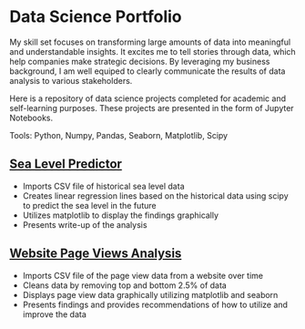 # Data Science Portfolio
My skill set focuses on transforming large amounts of data into meaningful and understandable insights. It excites me to tell stories through data, which help companies make strategic decisions. By leveraging my business background, I am well equiped to clearly communicate the results of data analysis to various stakeholders. 

Here is a repository of data science projects completed for academic and self-learning purposes. These projects are presented in the form of Jupyter Notebooks.

Tools: Python, Numpy, Pandas, Seaborn, Matplotlib, Scipy

## [Sea Level Predictor](https://github.com/dylanjones248/Data-Science-Portfolio/blob/main/Sea%20Level%20Predictor.ipynb)

- Imports CSV file of historical sea level data
- Creates linear regression lines based on the historical data using scipy to predict the sea level in the future
- Utilizes matplotlib to display the findings graphically
- Presents write-up of the analysis 

## [Website Page Views Analysis](https://github.com/dylanjones248/Data-Science-Portfolio/blob/main/Website%20Page%20Views%20Analysis.ipynb)

- Imports CSV file of the page view data from a website over time
- Cleans data by removing top and bottom 2.5% of data
- Displays page view data graphically utilizing matplotlib and seaborn
- Presents findings and provides recommendations of how to utilize and improve the data
